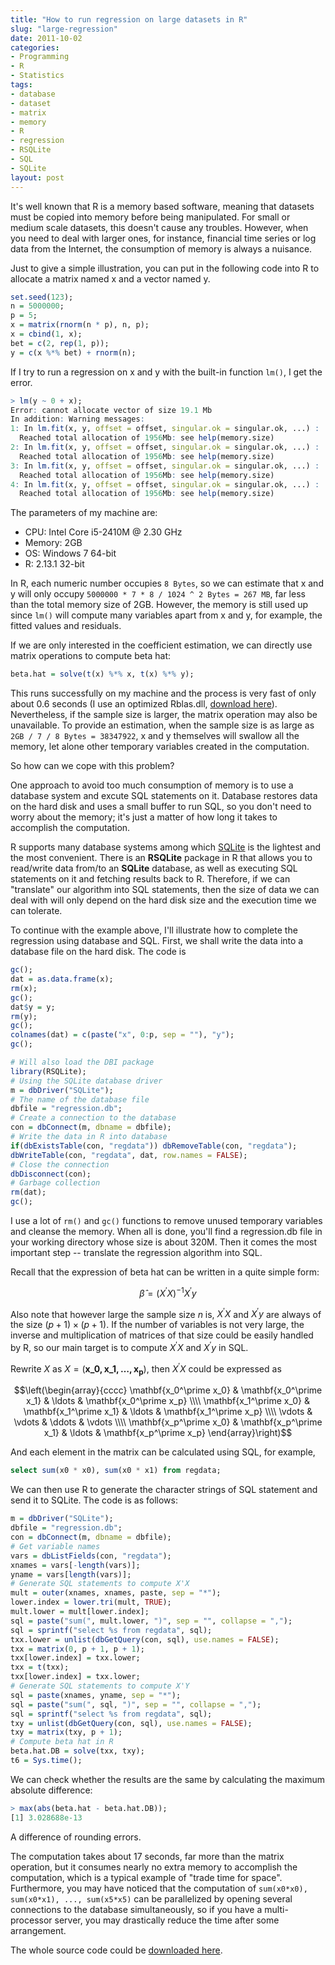 ```yaml
---
title: "How to run regression on large datasets in R"
slug: "large-regression"
date: 2011-10-02
categories:
- Programming
- R
- Statistics
tags:
- database
- dataset
- matrix
- memory
- R
- regression
- RSQLite
- SQL
- SQLite
layout: post
---
```


It's well known that R is a memory based software, meaning that datasets must be copied into memory before
being manipulated. For small or medium scale datasets, this doesn't cause any troubles.
However, when you need to deal with larger ones, for instance, financial time series or log data
from the Internet, the consumption of memory is always a nuisance.

Just to give a simple illustration, you can put in the following code into R to allocate a matrix
named x and a vector named y.

```r
set.seed(123);
n = 5000000;
p = 5;
x = matrix(rnorm(n * p), n, p);
x = cbind(1, x);
bet = c(2, rep(1, p));
y = c(x %*% bet) + rnorm(n);
```

If I try to run a regression on x and y with the built-in function `lm()`, I get the error.

```r
> lm(y ~ 0 + x);
Error: cannot allocate vector of size 19.1 Mb
In addition: Warning messages:
1: In lm.fit(x, y, offset = offset, singular.ok = singular.ok, ...) :
  Reached total allocation of 1956Mb: see help(memory.size)
2: In lm.fit(x, y, offset = offset, singular.ok = singular.ok, ...) :
  Reached total allocation of 1956Mb: see help(memory.size)
3: In lm.fit(x, y, offset = offset, singular.ok = singular.ok, ...) :
  Reached total allocation of 1956Mb: see help(memory.size)
4: In lm.fit(x, y, offset = offset, singular.ok = singular.ok, ...) :
  Reached total allocation of 1956Mb: see help(memory.size)
```

The parameters of my machine are:

- CPU: Intel Core i5-2410M @ 2.30 GHz
- Memory: 2GB
- OS: Windows 7 64-bit
- R: 2.13.1 32-bit

In R, each numeric number occupies `8 Bytes`, so we can estimate that x and y will only occupy
`5000000 * 7 * 8 / 1024 ^ 2 Bytes = 267 MB`, far less than the total memory size of 2GB.
However, the memory is still used up since `lm()` will compute many variables apart from
x and y, for example, the fitted values and residuals.

If we are only interested in the coefficient estimation, we can directly use matrix operations
to compute beta hat:
```r
beta.hat = solve(t(x) %*% x, t(x) %*% y);
```

This runs successfully on my machine and the process is very fast of only about 0.6 seconds
(I use an optimized Rblas.dll, [download here](http://yixuan.cos.name/en/wp-content/uploads/2011/10/Rblas_gotoblas.tar.gz)). Nevertheless, if the sample size is larger,
the matrix operation may also be unavailable. To provide an estimation,
when the sample size is as large as `2GB / 7 / 8 Bytes = 38347922`,
x and y themselves will swallow all the memory, let alone other temporary variables created
in the computation.

So how can we cope with this problem?

One approach to avoid too much consumption of memory is to use a database system and excute SQL
statements on it. Database restores data on the hard disk and uses a small buffer to run SQL,
so you don't need to worry about the memory;
it's just a matter of how long it takes to accomplish the computation.

R supports many database systems among which [SQLite](https://www.sqlite.org/) is the lightest and the most convenient.
There is an **RSQLite** package in R that allows you to read/write data from/to an **SQLite** database,
as well as executing SQL statements on it and fetching results back to R. Therefore, if we can
"translate" our algorithm into SQL statements, then the size of data we can deal with will only depend on
the hard disk size and the execution time we can tolerate.

To continue with the example above, I'll illustrate how to complete the regression using database and SQL.
First, we shall write the data into a database file on the hard disk. The code is

```r
gc();
dat = as.data.frame(x);
rm(x);
gc();
dat$y = y;
rm(y);
gc();
colnames(dat) = c(paste("x", 0:p, sep = ""), "y");
gc();

# Will also load the DBI package
library(RSQLite);
# Using the SQLite database driver
m = dbDriver("SQLite");
# The name of the database file
dbfile = "regression.db";
# Create a connection to the database
con = dbConnect(m, dbname = dbfile);
# Write the data in R into database
if(dbExistsTable(con, "regdata")) dbRemoveTable(con, "regdata");
dbWriteTable(con, "regdata", dat, row.names = FALSE);
# Close the connection
dbDisconnect(con);
# Garbage collection
rm(dat);
gc();
```

I use a lot of `rm()` and `gc()` functions to remove unused temporary variables and cleanse the memory.
When all is done, you'll find a regression.db file in your working directory whose size is about 320M.
Then it comes the most important step -- translate the regression algorithm into SQL.

Recall that the expression of beta hat can be written in a quite simple form:

$$\hat{\beta}=(X^\prime X)^{-1}X^\prime y$$

Also note that however large the sample size $n$ is, $X^\prime X$ and $X^\prime y$ are always of the size
$(p+1) \times (p+1)$. If the number of variables is not very large, the inverse and multiplication
of matrices of that size could be easily handled by R, so our main target is to compute
$X^\prime X$ and $X^\prime y$ in SQL.

Rewrite $X$ as $X=(\mathbf{x\_0,x\_1,\ldots,x_p})$, then $X^\prime X$ could be expressed as

$$\left(\begin{array}{cccc} \mathbf{x_0^\prime x_0} & \mathbf{x_0^\prime x_1} & \ldots & \mathbf{x_0^\prime x_p} \\\\ \mathbf{x_1^\prime x_0} & \mathbf{x_1^\prime x_1} & \ldots & \mathbf{x_1^\prime x_p} \\\\ \vdots & \vdots & \ddots & \vdots \\\\ \mathbf{x_p^\prime x_0} & \mathbf{x_p^\prime x_1} & \ldots & \mathbf{x_p^\prime x_p} \end{array}\right)$$

And each element in the matrix can be calculated using SQL, for example,

```sql
select sum(x0 * x0), sum(x0 * x1) from regdata;
```

We can then use R to generate the character strings of SQL statement and send it to SQLite.
The code is as follows:

```r
m = dbDriver("SQLite");
dbfile = "regression.db";
con = dbConnect(m, dbname = dbfile);
# Get variable names
vars = dbListFields(con, "regdata");
xnames = vars[-length(vars)];
yname = vars[length(vars)];
# Generate SQL statements to compute X'X
mult = outer(xnames, xnames, paste, sep = "*");
lower.index = lower.tri(mult, TRUE);
mult.lower = mult[lower.index];
sql = paste("sum(", mult.lower, ")", sep = "", collapse = ",");
sql = sprintf("select %s from regdata", sql);
txx.lower = unlist(dbGetQuery(con, sql), use.names = FALSE);
txx = matrix(0, p + 1, p + 1);
txx[lower.index] = txx.lower;
txx = t(txx);
txx[lower.index] = txx.lower;
# Generate SQL statements to compute X'Y
sql = paste(xnames, yname, sep = "*");
sql = paste("sum(", sql, ")", sep = "", collapse = ",");
sql = sprintf("select %s from regdata", sql);
txy = unlist(dbGetQuery(con, sql), use.names = FALSE);
txy = matrix(txy, p + 1);
# Compute beta hat in R
beta.hat.DB = solve(txx, txy);
t6 = Sys.time();
```

We can check whether the results are the same by calculating the maximum absolute difference:

```r
> max(abs(beta.hat - beta.hat.DB));
[1] 3.028688e-13
```

A difference of rounding errors.

The computation takes about 17 seconds, far more than the matrix operation, but it consumes nearly
no extra memory to accomplish the computation, which is a typical example of "trade time for space".
Furthermore, you may have noticed that the computation of
`sum(x0*x0), sum(x0*x1), ..., sum(x5*x5)` can be parallelized by opening several connections to the database
simultaneously, so if you have a multi-processor server, you may drastically reduce the time
after some arrangement.

The whole source code could be [downloaded here](https://github.com/downloads/yixuan/en/DB_regression.tar.gz).
